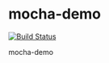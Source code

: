# mocha-demo

[![Build Status](https://travis-ci.org/rickie120243/mocha-demo.svg?branch=master)](https://travis-ci.org/rickie120243/mocha-demo)

mocha-demo
